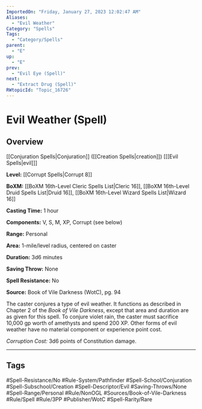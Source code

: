 ```yaml
---
ImportedOn: "Friday, January 27, 2023 12:02:47 AM"
Aliases:
  - "Evil Weather"
Category: "Spells"
Tags:
  - "Category/Spells"
parent:
  - "E"
up:
  - "E"
prev:
  - "Evil Eye (Spell)"
next:
  - "Extract Drug (Spell)"
RWtopicId: "Topic_16726"
---
```

# Evil Weather (Spell)
## Overview
[[Conjuration Spells|Conjuration]] ([[Creation Spells|creation]]) \[[[Evil Spells|evil]]]

**Level:** [[Corrupt Spells|Corrupt 8]]

**BoXM:** [[BoXM 16th-Level Cleric Spells List|Cleric 16]], [[BoXM 16th-Level Druid Spells List|Druid 16]], [[BoXM 16th-Level Wizard Spells List|Wizard 16]]

**Casting Time:** 1 hour

**Components:** V, S, M, XP, Corrupt (see below)

**Range:** Personal

**Area:** 1-mile/level radius, centered on caster

**Duration:** 3d6 minutes

**Saving Throw:** None

**Spell Resistance:** No

**Source:** Book of Vile Darkness (WotC), pg. 94

The caster conjures a type of evil weather. It functions as described in Chapter 2 of the *Book of Vile Darkness*, except that area and duration are as given for this spell. To conjure violet rain, the caster must sacrifice 10,000 gp worth of amethysts and spend 200 XP. Other forms of evil weather have no material component or experience point cost.

*Corruption Cost:* 3d6 points of Constitution damage.


---
## Tags
#Spell-Resistance/No #Rule-System/Pathfinder #Spell-School/Conjuration #Spell-Subschool/Creation #Spell-Descriptor/Evil #Saving-Throws/None #Spell-Range/Personal #Rule/NonOGL #Sources/Book-of-Vile-Darkness #Rule/Spell #Rule/3PP #Publisher/WotC #Spell-Rarity/Rare

